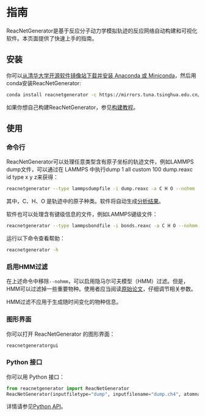 # 指南

ReacNetGenerator是基于反应分子动力学模拟轨迹的反应网络自动构建和可视化软件。本页面提供了快速上手的指南。

## 安装

你可以[从清华大学开源软件镜像站下载并安装 Anaconda 或 Miniconda](https://mirror.tuna.tsinghua.edu.cn/help/anaconda/)，然后用conda安装ReacNetGenerator:

```bash
conda install reacnetgenerator -c https://mirrors.tuna.tsinghua.edu.cn/anaconda/cloud/conda-forge/
```

如果你想自己构建ReacNetGenerator，参见[构建教程](guide/build.md)。

## 使用

### 命令行

ReacNetGenerator可以处理任意类型含有原子坐标的轨迹文件，例如LAMMPS dump文件，可以通过在 LAMMPS 中执行dump 1 all custom 100 dump.reaxc id type x y z来获得：

```bash
reacnetgenerator --type lammpsdumpfile -i dump.reaxc -a C H O --nohmm
```

其中，C、H、O 是轨迹中的原子种类。软件将自动生成<a href="/report.html?jdata=https%3A%2F%2Fgist.githubusercontent.com%2Fnjzjz%2Fe9a4b42ceb7d2c3c7ada189f38708bf3%2Fraw%2F83d01b9ab1780b0ad2d1e7f934e61fa113cb0f9f%2Fmethane.json" target="_blank">分析结果</a>。

软件也可以处理含有键级信息的文件，例如LAMMPS键级文件：

```bash
reacnetgenerator --type lammpsbondfile -i bonds.reaxc -a C H O --nohmm
```

运行以下命令查看帮助：

```bash
reacnetgenerator -h
```

### 启用HMM过滤

在上述命令中移除`--nohmm`，可以启用隐马尔可夫模型（HMM）过滤。但是，HMM可以过滤掉一些重要物种。使用者应当阅读[原始论文](https://doi.org/10.1039/C9CP05091D)，仔细调节相关参数。

HMM过滤不应用于生成随时间变化的物种信息。

### 图形界面

你可以打开 ReacNetGenerator 的图形界面：

```bash
reacnetgeneratorgui
```

### Python 接口

你可以用 Python 接口：

```python
from reacnetgenerator import ReacNetGenerator
ReacNetGenerator(inputfiletype="dump", inputfilename="dump.ch4", atomname=['C', 'H', 'O']).runanddraw()
```

详情请参见<a href="/api/" target="_blank">Python API</a>。

